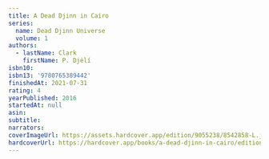 ```yaml
---
title: A Dead Djinn in Cairo
series:
  name: Dead Djinn Universe
  volume: 1
authors:
  - lastName: Clark
    firstName: P. Djèlí
isbn10:
isbn13: '9780765389442'
finishedAt: 2021-07-31
rating: 4
yearPublished: 2016
startedAt: null
asin:
subtitle:
narrators:
coverImageUrl: https://assets.hardcover.app/edition/9055238/8542858-L.jpg
hardcoverUrl: https://hardcover.app/books/a-dead-djinn-in-cairo/editions/31496999
---
```

